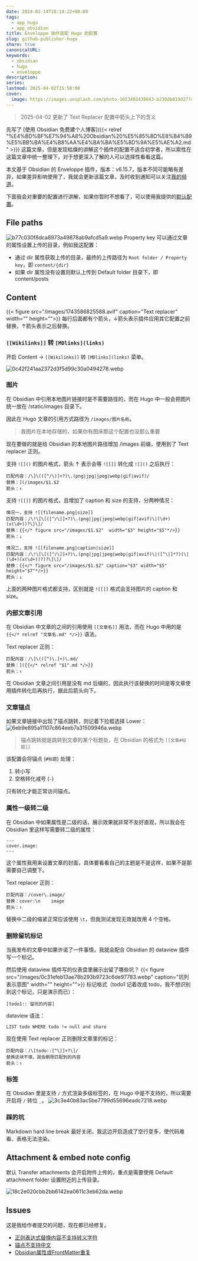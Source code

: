 ```yaml
---
date: 2024-01-14T18:14:22+08:00
tags:
  - app_hugo
  - app_obsidian
title: Enveloppe 插件适配 Hugo 的配置
slug: github-publisher-hugo
share: true
canonicalURL: 
keywords:
  - obsidian
  - hugo
  - enveloppe
description: 
series: 
lastmod: 2025-04-02T15:50:00
cover:
  image: https://images.unsplash.com/photo-1653402438643-b230db019d27?crop=entropy&cs=tinysrgb&fit=max&fm=jpg&ixid=M3wzNjAwOTd8MHwxfHNlYXJjaHw0NHx8aHVnb3xlbnwwfDB8fHwxNzA1MjI3MjkzfDA&ixlib=rb-4.0.3&q=80&w=400
---
```

> 2025-04-02 更新了 Text Replacer 配置中箭头上下的含义

先写了 [使用 Obsidian 免费建个人博客]({{< relref "%E4%BD%BF%E7%94%A8%20Obsidian%20%E5%85%8D%E8%B4%B9%E5%BB%BA%E4%B8%AA%E4%BA%BA%E5%8D%9A%E5%AE%A2.md" >}}) 这篇文章，但是发现枯燥的讲解这个插件的配置不适合初学者，所以索性在这篇文章中统一整理下，对于想更深入了解的人可以选择性看看这篇。

本文基于 Obsidian 的 Enveloppe 插件，版本：v6.15.7，版本不同可能略有差异，如果差异影响使用了，我就会更新该篇文章，及时收到通知可以关注[我的频道](https://t.me/evan_share)。

下面我会对重要的配置进行讲解，如果你暂时不想看了，可以使用我提供的[默认配置](https://github.com/miaogaolin/obsidian-github-publisher-hugo)。

## File paths
![b77c030f8dca8973a49878ab9afcd5a9.webp](/images/b77c030f8dca8973a49878ab9afcd5a9.webp)
Property key 可以通过文章的属性设置上传的目录，例如我这配置：  
- 通过 dir 属性获取上传的目录，最终的上传路径为 `Root folder / Property key`，即 `content/{dir}`
- 如果 dir 属性没有设置则默认上传到 Default folder 目录下，即 content/posts  


## Content
{{< figure src="/images/1743586825588.avif" caption="Text replacer" width="" height="">}}
每行后面都有个箭头，↓箭头表示插件应用其它配置之前替换，↑箭头表示之后替换。
### `[[Wikilinks]]` 转 `[MDlinks](links)`
开启 Content -> `[[Wikilinks]]` 转 `[MDlinks](links)` 菜单。

![0c42f241aa2372d3f5d99c30a0494278.webp](/images/0c42f241aa2372d3f5d99c30a0494278.webp)

### 图片
在 Obsidian 中引用本地图片链接时是不需要路径的，而在 Hugo 中一般会把图片统一放在 /static/images 目录下。

因此在 Hugo 文章的引用方式路径为 `/images/图片名称`。

> 我图片在本地存储的，如果你有图床那这个配置也没那么重要

现在要做的就是给 Obsidian 的本地图片路径增加 /images 前缀，使用到了 Text replacer 正则。

支持 `![]()` 的图片格式，箭头 ↑ 表示会等 `![[]]` 转化成 `![]()` 之后执行：
```
匹配内容：/\]\(([^/\)]+?)\.(png|jpg|jpeg|webp|gif|avif)/
替换：](/images/$1.$2
箭头：↑
```
支持 `![[]]` 的图片格式，且增加了 caption 和 size 的支持，分两种情况：
```
情况一，支持 ![[filename.png|size]] 
匹配内容：/\!\[\[([^/\]]+?)\.(png|jpg|jpeg|webp|gif|avif)\|(\d+)(x(\d+))?\]\]/
替换：{{</* figure src="/images/$1.$2"  width="$3" height="$5"*/>}}
箭头：↓

情况二，支持 ![[filename.png|caption|size]]
匹配内容：/\!\[\[([^/\]]+?)\.(png|jpg|jpeg|webp|gif|avif)\|([^\|]*?)(\|(\d+)(x(\d+))?)?\]\]/
替换：{{</* figure src="/images/$1.$2" caption="$3" width="$5" height="$7"*/>}}
箭头：↓
```
上面的两种图片格式都支持，区别就是 `![[]]` 格式会支持图片的 caption 和 size。
### 内部文章引用
在 Obsidian 中文章的之间的引用使用 `[[文章名]]` 用法，而在 Hugo 中用的是 `{{</* relref "文章名.md" */>}}` 语法。

Text replacer 正则：
```
匹配内容：/\]\(([^)\.]+)\.md/
替换：]({{</* relref "$1".md */>}}
箭头：↑
```

在 Obsidian 文章之间引用是没有 md 后缀的，因此执行该替换的时间是等文章使用插件转化后再执行，据此后箭头向下。

### 文章锚点

如果文章链接中出现了锚点跳转，则记着下拉框选择 Lower：
![6eb9e895a11107c864eeb7a31509946a.webp](/images/6eb9e895a11107c864eeb7a31509946a.webp)

> 锚点跳转就是跳转到文章的某个标题处，在 Obsidian 的格式为 `[[文章#标题]]`

该配置会将锚点 (`#标题`) 处理：
1.  转小写
2. 空格转化减号 (`-`)

只有转化才能正常访问锚点。

### 属性一级转二级
在 Obsidian 中如果属性是二级的话，展示效果就非常不友好直观，所以我会在 Obsidian 里这样写需要转二级的属性：
```
---
cover.image: 
---
```
这个属性我用来设置文章的封面，具体要看看自己的主题是不是这样，如果不是那需要自己调整下。

Text replacer 正则：
```
匹配内容：/cover\.image/
替换：cover:\n    image
箭头：↑
```
替换中二级的缩紧正常应该使用 `\t`，但我测试发现无效就改用 4 个空格。

### 删除留坑标记
当我发布的文章中如果许诺了一件事情，我就会配合 Obsidian 的 dataview 插件写一个标记。

然后使用 dataview 插件写的仪表盘里展示出留了哪些坑？
{{< figure src="/images/0c31efeb13ae78b293b9723c6de97783.webp" caption="坑列表示意图" width="" height="">}}
标记格式（todo1 记着改成 todo，我不想识别到这个标记，只是演示而已）：
```text
[todo1:: 留坑的内容]
```

dataview 语法：
```text
LIST todo WHERE todo != null and share
```

现在使用 Text replacer 正则删除文章里的标记：
```
匹配内容：/\[todo::[^\]]+?\]/
替换这块不填，就会删除匹配到的内容
箭头：↑
```
###  标签
在 Obsidian 里是支持 `/` 方式渲染多级标签的，在 Hugo 中是不支持的，所以需要开启将 `/` 转位 `_`。
![3c3e40b83ac5be7799d55696eadc7218.webp](/images/3c3e40b83ac5be7799d55696eadc7218.webp)

### 踩的坑
Markdown hard line break 最好关闭，我这边开启造成了空行变多，使代码难看、表格无法渲染。

## Attachment & embed note config
默认 Transfer attachments 会开启附件上传的，重点是需要使用 Default attachment folder 设置附近的上传目录。

![18c2e020cbb2bb6142ea0611c3eb62da.webp](/images/18c2e020cbb2bb6142ea0611c3eb62da.webp)
## Issues
这是我给作者提交的问题，现在都已经修复。
- [正则表达式替换内容不支持转义字符](https://github.com/ObsidianPublisher/obsidian-github-publisher/issues/254)
- [锚点不支持中文](https://github.com/ObsidianPublisher/obsidian-github-publisher/issues/285)
- [Obsidian属性或FrontMatter重复](https://github.com/ObsidianPublisher/obsidian-github-publisher)